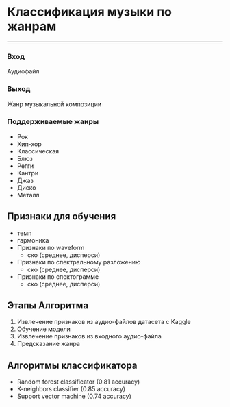 # Классификация музыки по жанрам

---

### Вход

Аудиофайл

### Выход

Жанр музыкальной композиции

### Поддерживаемые жанры

- Рок
- Хип-хор
- Классическая
- Блюз
- Регги
- Кантри
- Джаз
- Диско
- Металл

## Признаки для обучения

- темп
- гармоника
- Признаки по waveform
  - ско (среднее, дисперси)
- Признаки по спектральному разложению
  - ско (среднее, дисперси)
- Признаки по спектограмме
  - ско (среднее, дисперси)

## Этапы Алгоритма

1. Извлечение признаков из аудио-файлов датасета с Kaggle
2. Обучение модели
3. Извлечение признаков из входного аудио-файла
4. Предсказание жанра

## Алгоритмы классификатора

- Random forest classificator (0.81 accuracy)
- K-neighbors classifier (0.85 accuracy)
- Support vector machine (0.74 accuracy)
